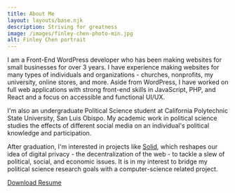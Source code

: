 ```yaml
---
title: About Me
layout: layouts/base.njk
description: Striving for greatness
image: /images/finley-chen-photo-min.jpg
alt: Finley Chen portrait
---
```


I am a Front-End WordPress developer who has been making websites for small businesses for over 3 years. I have experience making websites for many types of individuals and organizations - churches, nonprofits, my university, online stores,  and more. Aside from WordPress, I have worked on full web applications with strong front-end skills in JavaScript, PHP, and React and a focus on accessible and functional UI/UX. 

I'm also an undergraduate Political Science student at California Polytechnic State University, San Luis Obispo. My academic work in political science studies the effects of different social media on an individual's political knowledge and participation. 

After graduation, I'm interested in projects like [Solid](https://solid.mit.edu/), which reshapes our idea of digital privacy - the decentralization of the web - to tackle a slew of political, social, and economic issues. It is in my interest to bridge my political science research goals with a computer-science related project.




<a href="/files/FinleyChenResume2020.pdf" class="button">Download Resume</a>